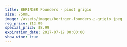 ```yaml
---
title: BERINGER Founders - pinot grigio
size: 750mL
image: /assets/images/beringer-founders-p-grigio.jpeg
reg_price: $12.99
special_price: $8.99
expiration_date: 2017-07-19 00:00:00
show_wine: true
---
```



